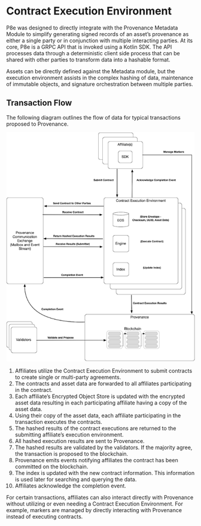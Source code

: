 # Contract Execution Environment

P8e was designed to directly integrate with the Provenance Metadata Module to simplify generating signed records of an asset’s provenance as either a single party or in conjunction with multiple interacting parties. At its core, P8e is a GRPC API that is invoked using a Kotlin SDK. The API processes data through a deterministic client side process that can be shared with other parties to transform data into a hashable format.

Assets can be directly defined against the Metadata module, but the execution environment assists in the complex hashing of data, maintenance of immutable objects, and signature orchestration between multiple parties.

## **Transaction Flow**

The following diagram outlines the flow of data for typical transactions proposed to Provenance.

![](../.gitbook/assets/provenance-p8e-txn-flow%20%284%29.png)

1. Affiliates utilize the Contract Execution Environment to submit contracts to create single or multi-party agreements.
2. The contracts and asset data are forwarded to all affiliates participating in the contract.
3. Each affiliate’s Encrypted Object Store is updated with the encrypted asset data resulting in each participating affiliate having a copy of the asset data.
4. Using their copy of the asset data, each affiliate participating in the transaction executes the contracts.
5. The hashed results of the contract executions are returned to the submitting affiliate’s execution environment.
6. All hashed execution results are sent to Provenance.
7. The hashed results are validated by the validators. If the majority agree, the transaction is proposed to the blockchain.
8. Provenance emits events notifying affiliates the contract has been committed on the blockchain.
9. The index is updated with the new contract information. This information is used later for searching and querying the data.
10. Affiliates acknowledge the completion event.

For certain transactions, affiliates can also interact directly with Provenance without utilizing or even needing a Contract Execution Environment. For example, markers are managed by directly interacting with Provenance instead of executing contracts.

